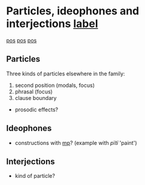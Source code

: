 # Particles, ideophones and interjections [label](partideo)

[pos](part)
[pos](ideo)
[pos](intj)

## Particles

Three kinds of particles elsewhere in the family:

1. second position (modals, focus)
1. phrasal (focus)
1. clause boundary 

* prosodic effects?

## Ideophones

* constructions with [mp](nwa-thus)? (example with _pïtï_ 'paint')

## Interjections
* kind of particle?